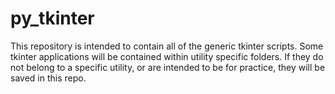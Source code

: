# py_tkinter
This repository is intended to contain all of the generic tkinter scripts. Some tkinter applications will be contained within utility specific folders. If they do not belong to a specific utility, or are intended to be for practice, they will be saved in this repo.
